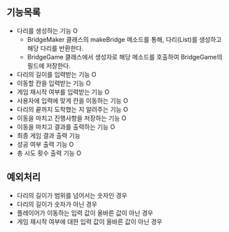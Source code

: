 ## 기능목록
- 다리를 생성하는 기능 O
  - BridgeMaker 클래스의 makeBridge 메소드를 통해, 다리(List<String>)를 생성하고 해당 다리를 반환한다.
  - BridgeGame 클래스에서 생성자로 해당 메소드를 호출하여 BridgeGame의 필드에 저장한다.
- 다리의 길이를 입력받는 기능 O
- 이동할 칸을 입력받는 기능 O
- 게임 재시작 여부를 입력받는 기능 O
- 사용자에 입력에 맞게 칸을 이동하는 기능 O
- 다리의 끝까지 도착했는 지 알려주는 기능 O
- 이동을 마치고 진행사항을 저장하는 기능 O
- 이동을 마치고 결과를 출력하는 기능 O
- 최종 게임 결과 출력 기능
- 성공 여부 출력 기능 O
- 총 시도 횟수 출력 기능 O

## 예외처리
- 다리의 길이가 범위를 넘어서는 숫자인 경우
- 다리의 길이가 숫자가 아닌 경우
- 플레이어가 이동하는 입력 값이 올바른 값이 아닌 경우
- 게임 재시작 여부에 대한 입력 값이 올바른 값이 아닌 경우